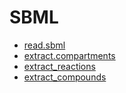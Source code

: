 # SBML



+ [read.sbml](SBML/read.sbml.1) 
+ [extract.compartments](SBML/extract.compartments.1) 
+ [extract_reactions](SBML/extract_reactions.1) 
+ [extract_compounds](SBML/extract_compounds.1) 
